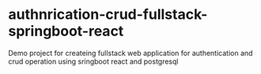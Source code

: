 # authnrication-crud-fullstack-springboot-react
Demo project for createing fullstack web application for authentication and crud operation using sringboot react and postgresql
